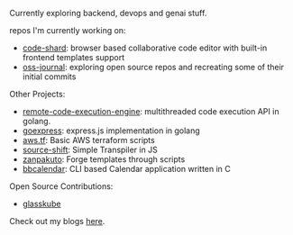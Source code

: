 Currently exploring backend, devops and genai stuff.

repos I'm currently working on:
-  <a href="https://github.com/MridulDhiman/code-shard">code-shard</a>: browser based collaborative code editor with built-in frontend templates support
-  <a href="https://github.com/MridulDhiman/oss-journal">oss-journal</a>: exploring open source repos and recreating some of their initial commits

 Other Projects: 
 - <a href="https://github.com/MridulDhiman/remote-code-execution-engine">remote-code-execution-engine</a>: multithreaded code execution API in golang.
- <a href="https://github.com/MridulDhiman/goexpress">goexpress</a>: express.js implementation in golang
- <a href="https://github.com/MridulDhiman/aws.tf">aws.tf</a>: Basic AWS terraform scripts
- <a href="https://github.com/MridulDhiman/source-shift">source-shift</a>: Simple Transpiler in JS
- <a href="https://github.com/MridulDhiman/zanpakuto">zanpakuto</a>: Forge templates through scripts
- <a href="https://github.com/MridulDhiman/BBCalendar">bbcalendar</a>: CLI based Calendar application written in C

Open Source Contributions:

- <a href="https://github.com/glasskube/glasskube/issues?q=is%3Aissue+assignee%3AMridulDhiman+is%3Aclosed">glasskube</a>

Check out my blogs <a href="https://mridul.bearblog.dev">here</a>.
